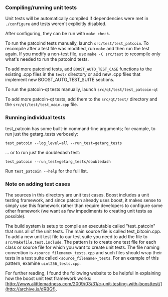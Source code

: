 ### Compiling/running unit tests

Unit tests will be automatically compiled if dependencies were met in `./configure`
and tests weren't explicitly disabled.

After configuring, they can be run with `make check`.

To run the patcoind tests manually, launch `src/test/test_patcoin`. To recompile
after a test file was modified, run `make` and then run the test again. If you
modify a non-test file, use `make -C src/test` to recompile only what's needed
to run the patcoind tests.

To add more patcoind tests, add `BOOST_AUTO_TEST_CASE` functions to the existing
.cpp files in the `test/` directory or add new .cpp files that
implement new BOOST_AUTO_TEST_SUITE sections.

To run the patcoin-qt tests manually, launch `src/qt/test/test_patcoin-qt`

To add more patcoin-qt tests, add them to the `src/qt/test/` directory and
the `src/qt/test/test_main.cpp` file.

### Running individual tests

test_patcoin has some built-in command-line arguments; for
example, to run just the getarg_tests verbosely:

    test_patcoin --log_level=all --run_test=getarg_tests

... or to run just the doubledash test:

    test_patcoin --run_test=getarg_tests/doubledash

Run `test_patcoin --help` for the full list.

### Note on adding test cases

The sources in this directory are unit test cases.  Boost includes a
unit testing framework, and since patcoin already uses boost, it makes
sense to simply use this framework rather than require developers to
configure some other framework (we want as few impediments to creating
unit tests as possible).

The build system is setup to compile an executable called "test_patcoin"
that runs all of the unit tests.  The main source file is called
test_bitcoin.cpp. To add a new unit test file to our test suite you need
to add the file to `src/Makefile.test.include`. The pattern is to create
one test file for each class or source file for which you want to create
unit tests.  The file naming convention is `<source_filename>_tests.cpp`
and such files should wrap their tests in a test suite
called `<source_filename>_tests`. For an example of this pattern,
examine `uint256_tests.cpp`.

For further reading, I found the following website to be helpful in
explaining how the boost unit test framework works:
[http://www.alittlemadness.com/2009/03/31/c-unit-testing-with-boosttest/](http://archive.is/dRBGf).
